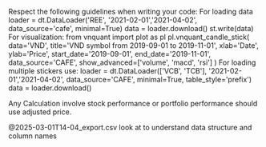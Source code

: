 Respect the following guidelines when writing your code:
For loading data loader = dt.DataLoader('REE', '2021-02-01','2021-04-02', data_source='cafe', minimal=True)
data = loader.download()
st.write(data)
For visualization:
from vnquant import plot as pl
pl.vnquant_candle_stick(
    data='VND',
    title='VND symbol from 2019-09-01 to 2019-11-01',
    xlab='Date', ylab='Price',
    start_date='2019-09-01',
    end_date='2019-11-01',
    data_source='CAFE',
    show_advanced=['volume', 'macd', 'rsi']
)
For loading multiple stickers use:
loader = dt.DataLoader(['VCB', 'TCB'], '2021-02-01','2021-04-02', data_source='CAFE', minimal=True, table_style='prefix')
data = loader.download()

Any Calculation involve stock performance or portfolio performance should use adjusted price. 

@2025-03-01T14-04_export.csv look at to understand data structure and column names


